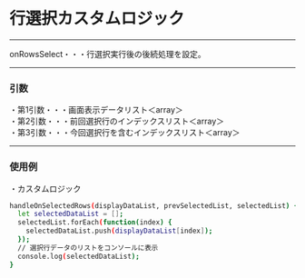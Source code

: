 # 行選択カスタムロジック
*****
onRowsSelect・・・行選択実行後の後続処理を設定。

*****
### 引数
・第1引数・・・画面表示データリスト＜array＞  
・第2引数・・・前回選択行のインデックスリスト＜array＞  
・第3引数・・・今回選択行を含むインデックスリスト＜array＞
*****
### 使用例

・カスタムロジック  
```sh
handleOnSelectedRows(displayDataList, prevSelectedList, selectedList) {
  let selectedDataList = [];
  selectedList.forEach(function(index) {
    selectedDataList.push(displayDataList[index]);
  });
  // 選択行データのリストをコンソールに表示
  console.log(selectedDataList);
}
```
